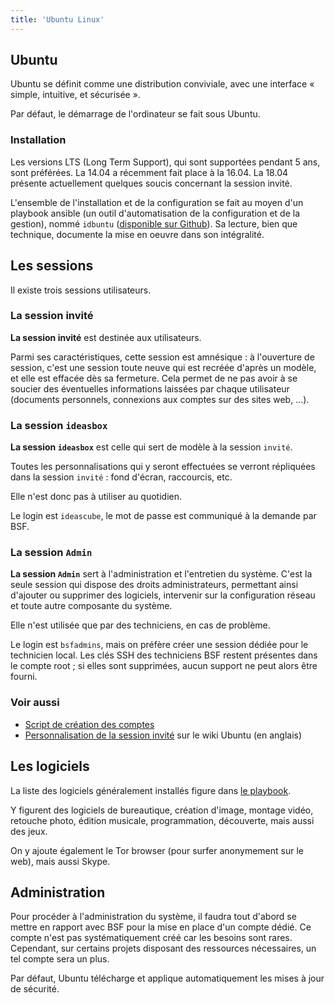 ```yaml
---
title: 'Ubuntu Linux'
---
```



## Ubuntu

Ubuntu se définit comme une distribution conviviale, avec une interface « simple, intuitive, et sécurisée ».

Par défaut, le démarrage de l'ordinateur se fait sous Ubuntu.

### Installation

Les versions LTS (Long Term Support), qui sont supportées pendant 5 ans, sont préférées. La 14.04 a récemment fait place à la 16.04. La 18.04 présente actuellement quelques soucis concernant la session invité.

L'ensemble de l'installation et de la configuration se fait au moyen d'un playbook ansible (un outil d'automatisation de la configuration et de la gestion), nommé `idbuntu` ([disponible sur Github](https://github.com/bibliosansfrontieres/idbuntu)). Sa lecture, bien que technique, documente la mise en oeuvre dans son intégralité.

## Les sessions

Il existe trois sessions utilisateurs.

### La session invité

**La session invité** est destinée aux utilisateurs.

Parmi ses caractéristiques, cette session est amnésique : à l'ouverture de session, c'est une session toute neuve qui est recréée d'après un modèle, et elle est effacée dès sa fermeture. Cela permet de ne pas avoir à se soucier des éventuelles informations laissées par chaque utilisateur (documents personnels, connexions aux comptes sur des sites web, ...).

### La session `ideasbox`

**La session `ideasbox`** est celle qui sert de modèle à la session `invité`.

Toutes les personnalisations qui y seront effectuées se verront répliquées dans la session `invité` : fond d'écran, raccourcis, etc.

Elle n'est donc pas à utiliser au quotidien.

Le login est `ideascube`, le mot de passe est communiqué à la demande par BSF.

### La session `Admin`

**La session `Admin`** sert à l'administration et l'entretien du système. C'est la seule session qui dispose des droits administrateurs, permettant ainsi d'ajouter ou supprimer des logiciels, intervenir sur la configuration réseau et toute autre composante du système.

Elle n'est utilisée que par des techniciens, en cas de problème.

Le login est `bsfadmins`, mais on préfère créer une session dédiée pour le technicien local. Les clés SSH des techniciens BSF restent présentes dans le compte root ; si elles sont supprimées, aucun support ne peut alors être fourni.

### Voir aussi

  * [Script de création des comptes](https://github.com/bibliosansfrontieres/idbuntu/blob/master/roles/users/tasks/main.yml)
  * [Personnalisation de la session invité](https://help.ubuntu.com/community/CustomizeGuestSession) sur le wiki Ubuntu (en anglais)

## Les logiciels

La liste des logiciels généralement installés figure dans [le playbook](https://github.com/bibliosansfrontieres/idbuntu/blob/master/roles/software/tasks/main.yml).

Y figurent des logiciels de bureautique, création d'image, montage vidéo, retouche photo, édition musicale, programmation, découverte, mais aussi des jeux.

On y ajoute également le Tor browser (pour surfer anonymement sur le web), mais aussi Skype.

## Administration

Pour procéder à l'administration du système, il faudra tout d'abord se mettre en rapport avec BSF pour la mise en place d'un compte dédié. Ce compte n'est pas systématiquement créé car les besoins sont rares. Cependant, sur certains projets disposant des ressources nécessaires, un tel compte sera un plus.

Par défaut, Ubuntu télécharge et applique automatiquement les mises à jour de sécurité.


